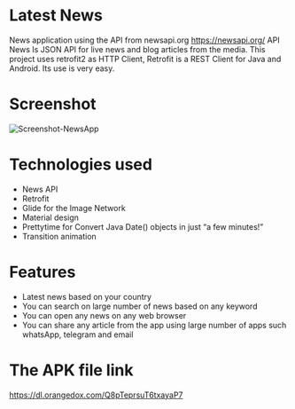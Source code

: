 # Latest News
News application using the API from newsapi.org https://newsapi.org/
API News Is JSON API for live news and blog articles from the media. This project uses retrofit2 as HTTP Client, 
Retrofit is a REST Client for Java and Android. Its use is very easy.

# Screenshot

![Screenshot-NewsApp](https://user-images.githubusercontent.com/23213279/75633761-73305180-5c10-11ea-972f-a4ed33994518.png)

# Technologies used
* News API
* Retrofit
* Glide for the Image Network
* Material design
* Prettytime for Convert Java Date() objects in just “a few minutes!”
* Transition animation

# Features
* Latest news based on your country
* You can search on large number of news based on any keyword
* You can open any news on any web browser 
* You can share any article from the app using large number of apps such whatsApp, telegram and email

# The APK file link
https://dl.orangedox.com/Q8pTeprsuT6txayaP7

